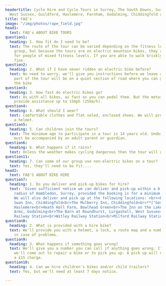 ```yaml
---
headertitle: Cycle Hire and Cycle Tours in Surrey, The South Downs, Surrey Hills,
  West Sussex, Guildford, Haslemere, Farnham, Godalming, Chiddingfold and Petworth.
title: FAQ's
image: "/img/photos/rape_field.jpg"
head1:
  text: FAQ's ABOUT BIKE TOURS
question1:
  heading: 1. How fit do I need to be?
  text: The route of the tour can be varied depending on the fitness levels of the
    group, but because the tours are on electric mountain bikes, they are suitable
    for people of mixed fitness levels. If you are able to walk briskly you'll be
    fine.
question2:
  heading: 2. What if I have never ridden an electric bike before?
  text: No need to worry, we'll give you instructions before we leave and the first
    part of the tour will be on a quiet section of road where you can get used to
    the bike
question3:
  heading: 3. How fast do electric bikes go?
  text: As with all bikes, as fast as you can pedal them. But the motor will only
    provide assistance up to 15mph (25km/h).
question4:
  heading: 4. What should I wear?
  text: Comfortable clothes and flat soled, enclosed shoes. We will provide you with
    a helmet.
question5:
  heading: 5. Can children join the tours?
  text: The minimum age to participate in a tour is 14 years old. Under 16 year olds
    must be accompanied by an adult parent or guardian.
question6:
  heading: 6. What happens if it rains?
  text: Unless the weather makes cycling dangerous then the tour will go ahead.
question11:
  heading: 7. Can some of our group use non-electric bikes on a tour?
  text: Yes, they'll need to be fit....
head2:
  text: FAQ'S ABOUT BIKE HIRE
question7:
  heading: 1. Do you deliver and pick-up bikes for hire?
  text: 'Given sufficient notice we can deliver and pick-up within a 6 mile (10km)
    radius of Hambledon, Surrey, provided the booking is for a minimum of 2 bikes.
    We will also deliver and pick up at the following locations: <br><br>**[The Merry Harriers, Hambledon](https://www.merryharriers.com)**<br>**[Hambledon Village Shop](https://facebook.com/hambledonvillageshop)**<br>The Crown Inn, Chiddingfold<br>The
    Swan Inn, Chiddingfold<br>The Mulberry Inn, Chiddingfold<br>**["Ges" Glamping at Chiddingfold](http://mycoolholiday.co.uk)**<br>Lythe Hill Hotel,
    Haslemere<br>Heath Hall Farm, Bowlhead Green<br>The Inn on the Lake, Godalming<br>Kings
    Arms, Godalming<br>The Barn at Roundhurst, Lurgashall, West Sussex<br>Godalming
    Railway Station<br>Witley Railway Station<br>Milford Railway Station'
question8:
  heading: 2. What is provided with a hire bike?
  text: We'll provide you with a helmet, a lock, a route map and a number to call
    in case of problems.
question9:
  heading: 3. What happens if something goes wrong?
  text: We'll give you a number you can call if anything goes wrong. If necessary
    we'll come out to repair a bike or to pick you up. A pick up will normally incur
    a £15 charge.
question10:
  heading: 4. Can we hire children's bikes and/or child trailers?
  text: Yes, but we'll need at least 7 days notice.

---
```

